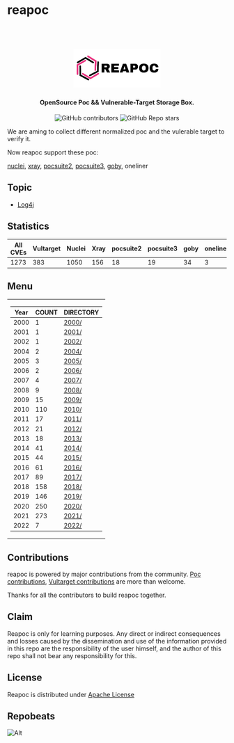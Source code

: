 # reapoc

<h1 align="center">
  <br>
  <img src="static/reapoc-logo.png" width="200px" alt="Reapoc"></a>
</h1>

<h4 align="center">OpenSource Poc && Vulnerable-Target Storage Box.</h4>

<p align="center">
<img alt="GitHub contributors" src="https://img.shields.io/github/contributors/cckuailong/reapoc">
<img alt="GitHub Repo stars" src="https://img.shields.io/github/stars/cckuailong/reapoc?style=social">
</p>

We are aming to collect different normalized poc and the vulerable target to verify it.

Now reapoc support these poc:

[nuclei](https://github.com/projectdiscovery/nuclei),
[xray](https://github.com/chaitin/xray),
[pocsuite2](https://github.com/knownsec/Pocsuite),
[pocsuite3](https://github.com/knownsec/pocsuite3),
[goby](https://github.com/goby-lang/goby),
oneliner

## Topic

- [Log4j](Topic/Log4j/)

## Statistics

| All CVEs | Vultarget | Nuclei | Xray | pocsuite2 | pocsuite3 | goby | oneliner | others |
|----------|-----------|--------|------|-----------|-----------|------|----------|--------|
|   1273   |   383   |   1050   |   156   |   18   |   19   |   34   |   3   |   750   |

## Menu

<table>
<tr>
<td> 

|   Year   | COUNT |   DIRECTORY   |
|----------|-------|---------------|
|   2000   |   1   |   [2000/](2000/)   |
|   2001   |   1   |   [2001/](2001/)   |
|   2002   |   1   |   [2002/](2002/)   |
|   2004   |   2   |   [2004/](2004/)   |
|   2005   |   3   |   [2005/](2005/)   |
|   2006   |   2   |   [2006/](2006/)   |
|   2007   |   4   |   [2007/](2007/)   |
|   2008   |   9   |   [2008/](2008/)   |
|   2009   |   15   |   [2009/](2009/)   |
|   2010   |   110   |   [2010/](2010/)   |
|   2011   |   17   |   [2011/](2011/)   |
|   2012   |   21   |   [2012/](2012/)   |
|   2013   |   18   |   [2013/](2013/)   |
|   2014   |   41   |   [2014/](2014/)   |
|   2015   |   44   |   [2015/](2015/)   |
|   2016   |   61   |   [2016/](2016/)   |
|   2017   |   89   |   [2017/](2017/)   |
|   2018   |   158   |   [2018/](2018/)   |
|   2019   |   146   |   [2019/](2019/)   |
|   2020   |   250   |   [2020/](2020/)   |
|   2021   |   273   |   [2021/](2021/)   |
|   2022   |   7   |   [2022/](2022/)   |

</td>
</tr>
</table>

## Contributions

reapoc is powered by major contributions from the community.
[Poc contributions](https://github.com/cckuailong/reapoc/issues), [Vultarget contributions](https://github.com/cckuailong/reapoc/issues) are more than welcome.

Thanks for all the contributors to build reapoc together.

## Claim

Reapoc is only for learning purposes. Any direct or indirect consequences and losses caused by the dissemination and use of the information provided in this repo are the responsibility of the user himself, and the author of this repo shall not bear any responsibility for this.

## License

Reapoc is distributed under [Apache License](LICENSE)

## Repobeats

![Alt](https://repobeats.axiom.co/api/embed/601e2c5582df22243e66e9d015b4a079f8d7ce8b.svg "Repobeats analytics image")